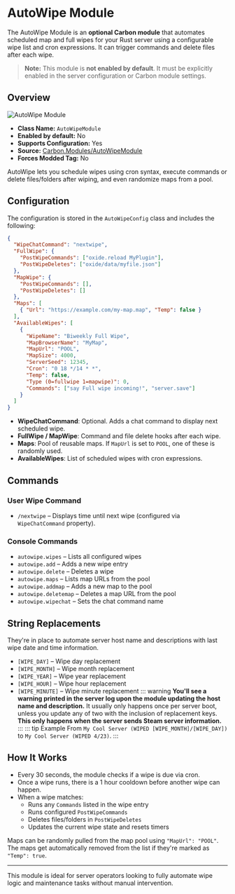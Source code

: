 # AutoWipe Module

The AutoWipe Module is an **optional Carbon module** that automates scheduled map and full wipes for your Rust server using a configurable wipe list and cron expressions. It can trigger commands and delete files after each wipe.

> **Note:** This module is **not enabled by default**. It must be explicitly enabled in the server configuration or Carbon module settings.


## Overview
![AutoWipe Module](/misc/autowipe_a.webp)

- **Class Name:** `AutoWipeModule`
- **Enabled by default:** No
- **Supports Configuration:** Yes
- **Source:** [Carbon.Modules/AutoWipeModule](https://github.com/CarbonCommunity/Carbon.Modules/tree/develop/src/AutoWipeModule)
- **Forces Modded Tag:** No

AutoWipe lets you schedule wipes using cron syntax, execute commands or delete files/folders after wiping, and even randomize maps from a pool.


## Configuration
The configuration is stored in the `AutoWipeConfig` class and includes the following:

```json
{
  "WipeChatCommand": "nextwipe",
  "FullWipe": {
    "PostWipeCommands": ["oxide.reload MyPlugin"],
    "PostWipeDeletes": ["oxide/data/myfile.json"]
  },
  "MapWipe": {
    "PostWipeCommands": [],
    "PostWipeDeletes": []
  },
  "Maps": [
    { "Url": "https://example.com/my-map.map", "Temp": false }
  ],
  "AvailableWipes": [
    {
      "WipeName": "Biweekly Full Wipe",
      "MapBrowserName": "MyMap",
      "MapUrl": "POOL",
      "MapSize": 4000,
      "ServerSeed": 12345,
      "Cron": "0 18 */14 * *",
      "Temp": false,
      "Type (0=fullwipe 1=mapwipe)": 0,
      "Commands": ["say Full wipe incoming!", "server.save"]
    }
  ]
}
```

- **WipeChatCommand**: Optional. Adds a chat command to display next scheduled wipe.
- **FullWipe / MapWipe**: Command and file delete hooks after each wipe.
- **Maps**: Pool of reusable maps. If `MapUrl` is set to `POOL`, one of these is randomly used.
- **AvailableWipes**: List of scheduled wipes with cron expressions.


## Commands

### User Wipe Command
- `/nextwipe` – Displays time until next wipe (configured via `WipeChatCommand` property).

### Console Commands
- `autowipe.wipes` – Lists all configured wipes
- `autowipe.add` – Adds a new wipe entry
- `autowipe.delete` – Deletes a wipe
- `autowipe.maps` – Lists map URLs from the pool
- `autowipe.addmap` – Adds a new map to the pool
- `autowipe.deletemap` – Deletes a map URL from the pool
- `autowipe.wipechat` – Sets the chat command name



## String Replacements
They're in place to automate server host name and descriptions with last wipe date and time information.
- `[WIPE_DAY]` – Wipe day replacement
- `[WIPE_MONTH]` – Wipe month replacement
- `[WIPE_YEAR]` – Wipe year replacement
- `[WIPE_HOUR]` – Wipe hour replacement
- `[WIPE_MINUTE]` – Wipe minute replacement
::: warning 
<strong>You'll see a warning printed in the server log upon the module updating the host name and description.</strong> It usually only happens once per server boot, unless you update any of two with the inclusion of replacement keys. <strong>This only happens when the server sends Steam server information.</strong>
:::
::: tip Example
From `My Cool Server (WIPED [WIPE_MONTH]/[WIPE_DAY])` to `My Cool Server (WIPED 4/23)`.
:::

## How It Works
- Every 30 seconds, the module checks if a wipe is due via cron.
- Once a wipe runs, there is a 1 hour cooldown before another wipe can happen.
- When a wipe matches:
  - Runs any `Commands` listed in the wipe entry
  - Runs configured `PostWipeCommands`
  - Deletes files/folders in `PostWipeDeletes`
  - Updates the current wipe state and resets timers

Maps can be randomly pulled from the map pool using `"MapUrl": "POOL"`. <br>
The maps get automatically removed from the list if they're marked as `"Temp": true`.

---

This module is ideal for server operators looking to fully automate wipe logic and maintenance tasks without manual intervention.
